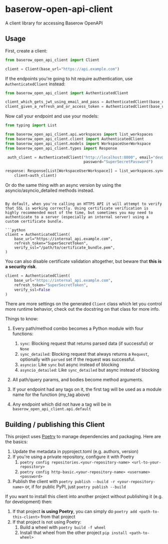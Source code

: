 # baserow-open-api-client
A client library for accessing Baserow OpenAPI

## Usage
First, create a client:

```python
from baserow_open_api_client import Client

client = Client(base_url="https://api.example.com")
```

If the endpoints you're going to hit require authentication, use `AuthenticatedClient` instead:

```python
from baserow_open_api_client import AuthenticatedClient

client_which_gets_jwt_using_email_and_pass = AuthenticatedClient(base_url="https://api.example.com", email="your users email", password="your users password")
client_given_a_refresh_and_or_access_token = AuthenticatedClient(base_url="https://api.example.com", refresh_token="xyz")
```

Now call your endpoint and use your models:

```python
from typing import List

from baserow_open_api_client.api.workspaces import list_workspaces
from baserow_open_api_client.client import AuthenticatedClient
from baserow_open_api_client.models import WorkspaceUserWorkspace
from baserow_open_api_client.types import Response

 auth_client = AuthenticatedClient("http://localhost:8000", email="dev@baserow.io",
                                   password="SuperSecretPassword")

response: Response[List[WorkspaceUserWorkspace]] = list_workspaces.sync_detailed(
    client=auth_client)
```

Or do the same thing with an async version by using the asyncio/asyncio_detailed methods instead.
```

By default, when you're calling an HTTPS API it will attempt to verify that SSL is working correctly. Using certificate verification is highly recommended most of the time, but sometimes you may need to authenticate to a server (especially an internal server) using a custom certificate bundle.

```python
client = AuthenticatedClient(
    base_url="https://internal_api.example.com",
    refresh_token="SuperSecretToken",
    verify_ssl="/path/to/certificate_bundle.pem",
)
```

You can also disable certificate validation altogether, but beware that **this is a security risk**.

```python
client = AuthenticatedClient(
    base_url="https://internal_api.example.com",
    refresh_token="SuperSecretToken",
    verify_ssl=False
)
```

There are more settings on the generated `Client` class which let you control more runtime behavior, check out the docstring on that class for more info.

Things to know:
1. Every path/method combo becomes a Python module with four functions:
    1. `sync`: Blocking request that returns parsed data (if successful) or `None`
    1. `sync_detailed`: Blocking request that always returns a `Request`, optionally with `parsed` set if the request was successful.
    1. `asyncio`: Like `sync` but async instead of blocking
    1. `asyncio_detailed`: Like `sync_detailed` but async instead of blocking

1. All path/query params, and bodies become method arguments.
1. If your endpoint had any tags on it, the first tag will be used as a module name for the function (my_tag above)
1. Any endpoint which did not have a tag will be in `baserow_open_api_client.api.default`

## Building / publishing this Client
This project uses [Poetry](https://python-poetry.org/) to manage dependencies  and packaging.  Here are the basics:
1. Update the metadata in pyproject.toml (e.g. authors, version)
1. If you're using a private repository, configure it with Poetry
    1. `poetry config repositories.<your-repository-name> <url-to-your-repository>`
    1. `poetry config http-basic.<your-repository-name> <username> <password>`
1. Publish the client with `poetry publish --build -r <your-repository-name>` or, if for public PyPI, just `poetry publish --build`

If you want to install this client into another project without publishing it (e.g. for development) then:
1. If that project **is using Poetry**, you can simply do `poetry add <path-to-this-client>` from that project
1. If that project is not using Poetry:
    1. Build a wheel with `poetry build -f wheel`
    1. Install that wheel from the other project `pip install <path-to-wheel>`